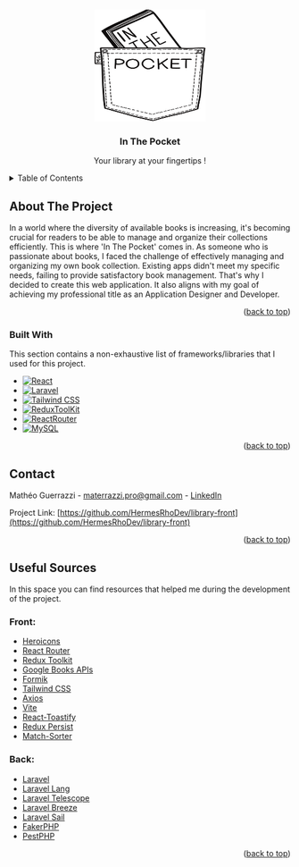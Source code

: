 <a id="readme-top"></a>

<!-- PROJECT LOGO -->
<br />
<div align="center">
  <a href="https://github.com/othneildrew/Best-README-Template">
    <img src="src/assets/images/inthepocket_black_logo.png" alt="Logo" width="200" height="200">
  </a>

  <h3 align="center">In The Pocket</h3>

  <p align="center">
    Your library at your fingertips !
  </p>
</div>

<!-- TABLE OF CONTENTS -->
<details>
  <summary>Table of Contents</summary>
  <ol>
    <li>
      <a href="#about-the-project">About The Project</a>
      <ul>
        <li><a href="#built-with">Built With</a></li>
      </ul>
    </li>
    <li><a href="#contact">Contact</a></li>
    <li>
        <a href="#useful-sources">Useful Sources</a>
        <ul>
            <li><a href="#front">Front</a></li>
            <li><a href="#back">Back</a></li>
        </ul>
    </li>
  </ol>
</details>

<!-- ABOUT THE PROJECT -->
## About The Project

In a world where the diversity of available books is increasing, it's becoming crucial for readers to be able to manage and organize their collections efficiently. This is where 'In The Pocket' comes in. As someone who is passionate about books, I faced the challenge of effectively managing and organizing my own book collection. Existing apps didn't meet my specific needs, failing to provide satisfactory book management. That's why I decided to create this web application. It also aligns with my goal of achieving my professional title as an Application Designer and Developer.

<p align="right">(<a href="#readme-top">back to top</a>)</p>



### Built With

This section contains a non-exhaustive list of frameworks/libraries that I used for this project.

* [![React][React.js]][React-url]
* [![Laravel][Laravel.com]][Laravel-url]
* [![Tailwind CSS][Tailwind.com]][Tailwind-url]
* [![ReduxToolKit][Redux-shield]][ReduxToolKit-url]
* [![ReactRouter][ReactRouter-shield]][ReactRouter-url]
* [![MySQL][MySQL-shield]][MySQL-url]

<p align="right">(<a href="#readme-top">back to top</a>)</p>

<!-- CONTACT -->
## Contact

Mathéo Guerrazzi - materrazzi.pro@gmail.com - [LinkedIn](www.linkedin.com/in/mathéo-guerrazzi)

Project Link: [https://github.com/HermesRhoDev/library-front](https://github.com/HermesRhoDev/library-front)

<p align="right">(<a href="#readme-top">back to top</a>)</p>



<!-- USEFUL SOURCES -->
## Useful Sources

In this space you can find resources that helped me during the development of the project.

### Front:
* [Heroicons](https://heroicons.com)
* [React Router](https://reactrouter.com/en/main)
* [Redux Toolkit](https://redux-toolkit.js.org)
* [Google Books APIs](https://developers.google.com/books?hl=fr)
* [Formik](https://formik.org)
* [Tailwind CSS](https://tailwindcss.com)
* [Axios](https://axios-http.com/fr/docs/intro)
* [Vite](https://vitejs.dev)
* [React-Toastify](https://www.npmjs.com/package/react-toastify)
* [Redux Persist](https://www.npmjs.com/package/redux-persist)
* [Match-Sorter](https://www.npmjs.com/package/match-sorter)

### Back:
* [Laravel](https://laravel.com)
* [Laravel Lang](https://laravel-lang.com)
* [Laravel Telescope](https://laravel.com/docs/10.x/telescope)
* [Laravel Breeze](https://laravel.com/docs/10.x/starter-kits#laravel-breeze)
* [Laravel Sail](https://laravel.com/docs/10.x/sail)
* [FakerPHP](https://fakerphp.github.io)
* [PestPHP](https://pestphp.com)

<p align="right">(<a href="#readme-top">back to top</a>)</p>

<!-- MARKDOWN LINKS & IMAGES -->
[React.js]: https://img.shields.io/badge/React-20232A?style=for-the-badge&logo=react&logoColor=61DAFB
[React-url]: https://reactjs.org/
[Laravel.com]: https://img.shields.io/badge/Laravel-FF2D20?style=for-the-badge&logo=laravel&logoColor=white
[Laravel-url]: https://laravel.com
[Tailwind.com]: https://img.shields.io/badge/Tailwind_CSS-38B2AC?style=for-the-badge&logo=tailwind-css&logoColor=white
[Tailwind-url]: https://tailwindcss.com
[Redux-shield]: https://img.shields.io/badge/Redux_Toolkit-593D88?style=for-the-badge&logo=redux&logoColor=white
[ReduxToolKit-url]: https://www.npmjs.com/package/@reduxjs/toolkit
[ReactRouter-shield]: https://img.shields.io/badge/React_Router-CA4245?style=for-the-badge&logo=react-router&logoColor=white
[ReactRouter-url]: https://reactrouter.com/en/main
[MySQL-shield]: https://img.shields.io/badge/MySQL-00000F?style=for-the-badge&logo=mysql&logoColor=white
[MySQL-url]: https://www.mysql.com/fr/